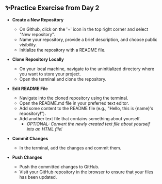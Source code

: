 ## ✨**Practice Exercise from Day 2**

- **Create a New Repository**

  - On Github, click on the '+' icon in the top right corner and select "New repository".
  - Name your repository, provide a brief description, and choose public visibility.
  - Initialize the repository with a README file.

- **Clone Repository Locally**

  - On your local machine, navigate to the uninitialized directory where you want to store your project.
  - Open the terminal and clone the repository.

- **Edit README File**

  - Navigate into the cloned repository using the terminal.
  - Open the README.md file in your preferred text editor.
  - Add some content to the README file (e.g., "Hello, this is {name}'s repository!").
  - Add another text file that contains something about yourself.
    - _OPTIONAL: Convert the newly created text file about yourself into an HTML file!_

- **Commit Changes**

  - In the terminal, add the changes and commit them.

- **Push Changes**

  - Push the committed changes to GitHub.
  - Visit your GitHub repository in the browser to ensure that your files has been updated.
